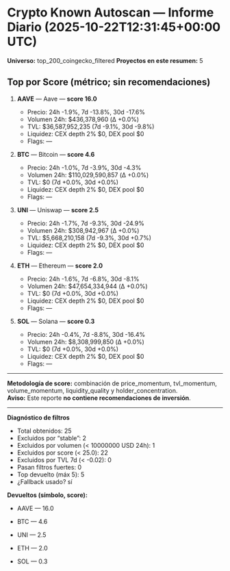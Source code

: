 # Crypto Known Autoscan — Informe Diario (2025-10-22T12:31:45+00:00 UTC)

**Universo:** top_200_coingecko_filtered
**Proyectos en este resumen:** 5

## Top por Score (métrico; sin recomendaciones)

1. **AAVE** — Aave — **score 16.0**
   - Precio: 24h -1.9%, 7d -13.8%, 30d -17.6%
   - Volumen 24h: $436,378,960 (Δ +0.0%)
   - TVL: $36,587,952,235 (7d -9.1%, 30d -9.8%)
   - Liquidez: CEX depth 2% $0, DEX pool $0
   - Flags: —

2. **BTC** — Bitcoin — **score 4.6**
   - Precio: 24h -1.0%, 7d -3.9%, 30d -4.3%
   - Volumen 24h: $110,029,590,857 (Δ +0.0%)
   - TVL: $0 (7d +0.0%, 30d +0.0%)
   - Liquidez: CEX depth 2% $0, DEX pool $0
   - Flags: —

3. **UNI** — Uniswap — **score 2.5**
   - Precio: 24h -1.7%, 7d -9.3%, 30d -24.9%
   - Volumen 24h: $308,942,967 (Δ +0.0%)
   - TVL: $5,668,210,158 (7d -9.3%, 30d +0.7%)
   - Liquidez: CEX depth 2% $0, DEX pool $0
   - Flags: —

4. **ETH** — Ethereum — **score 2.0**
   - Precio: 24h -1.6%, 7d -6.8%, 30d -8.1%
   - Volumen 24h: $47,654,334,944 (Δ +0.0%)
   - TVL: $0 (7d +0.0%, 30d +0.0%)
   - Liquidez: CEX depth 2% $0, DEX pool $0
   - Flags: —

5. **SOL** — Solana — **score 0.3**
   - Precio: 24h -0.4%, 7d -8.8%, 30d -16.4%
   - Volumen 24h: $8,308,999,850 (Δ +0.0%)
   - TVL: $0 (7d +0.0%, 30d +0.0%)
   - Liquidez: CEX depth 2% $0, DEX pool $0
   - Flags: —


---

**Metodología de score:** combinación de price_momentum, tvl_momentum, volume_momentum, liquidity_quality y holder_concentration.  
**Aviso:** Este reporte **no contiene recomendaciones de inversión**.


---
**Diagnóstico de filtros**

- Total obtenidos: 25
- Excluidos por “stable”: 2
- Excluidos por volumen (< 10000000 USD 24h): 1
- Excluidos por score (< 25.0): 22
- Excluidos por TVL 7d (< -0.02): 0
- Pasan filtros fuertes: 0
- Top devuelto (máx 5): 5
- ¿Fallback usado? sí


**Devueltos (símbolo, score):**

- AAVE — 16.0

- BTC — 4.6

- UNI — 2.5

- ETH — 2.0

- SOL — 0.3


